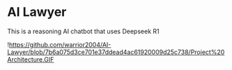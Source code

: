 # AI Lawyer
This is a reasoning AI chatbot that uses Deepseek R1

!https://github.com/warrior2004/AI-Lawyer/blob/7b6a075d3ce701e37ddead4ac61920009d25c738/Project%20Architecture.GIF
